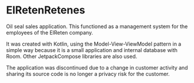 # ElRetenRetenes
Oil seal sales application. This functioned as a management system for the employees of the ElReten company. 

It was created with Kotlin, using the Model-View-ViewModel pattern in a simple way because it is a small application and internal database with Room. Other JetpackCompose libraries are also used. 

The application was discontinued due to a change in customer activity and sharing its source code is no longer a privacy risk for the customer.

